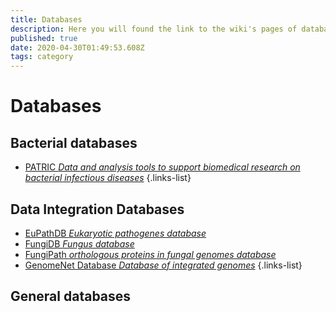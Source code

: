 ```yaml
---
title: Databases
description: Here you will found the link to the wiki's pages of databases 
published: true
date: 2020-04-30T01:49:53.608Z
tags: category
---
```


# Databases

## Bacterial databases

- [PATRIC *Data and analysis tools to support biomedical research on bacterial infectious diseases*](https://vdclab-wiki.herokuapp.com/databases/bacterial_databases/patric/)
{.links-list}

## Data Integration Databases

- [EuPathDB *Eukaryotic pathogenes database*](https://vdclab-wiki.herokuapp.com/databases/data-integration/EuPathDB/)
- [FungiDB *Fungus database*](https://vdclab-wiki.herokuapp.com/databases/data-integration/FungiDB/)
- [FungiPath *orthologous proteins in fungal genomes database*](https://vdclab-wiki.herokuapp.com/databases/data-integration/FUNGIpath/)
- [GenomeNet Database *Database of integrated genomes*](https://vdclab-wiki.herokuapp.com/databases/data-integration/genomenet/)
{.links-list}

## General databases

